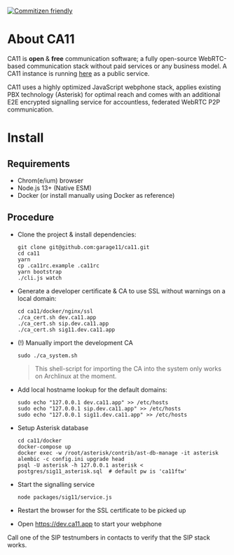 [![Commitizen friendly](https://img.shields.io/badge/commitizen-friendly-brightgreen.svg)](http://commitizen.github.io/cz-cli/)

# About CA11

CA11 is **open** & **free** communication software; a fully open-source WebRTC-based
communication stack without paid services or any business model. A CA11 instance
is running [here](https://ca11.app/) as a public service.

CA11 uses a highly optimized JavaScript webphone stack, applies existing
PBX technology (Asterisk) for optimal reach and comes with an additional
E2E encrypted signalling service for accountless, federated WebRTC P2P
communication.

# Install

## Requirements

* Chrom(e/ium) browser
* Node.js 13+ (Native ESM)
* Docker (or install manually using Docker as reference)

## Procedure

* Clone the project & install dependencies:

      git clone git@github.com:garage11/ca11.git
      cd ca11
      yarn
      cp .ca11rc.example .ca11rc
      yarn bootstrap
      ./cli.js watch

* Generate a developer certificate & CA to use SSL without warnings on a local domain:

      cd ca11/docker/nginx/ssl
      ./ca_cert.sh dev.ca11.app
      ./ca_cert.sh sip.dev.ca11.app
      ./ca_cert.sh sig11.dev.ca11.app

* (!) Manually import the development CA

      sudo ./ca_system.sh

  > This shell-script for importing the CA into the system only works on Archlinux at the moment.

* Add local hostname lookup for the default domains:

      sudo echo "127.0.0.1 dev.ca11.app" >> /etc/hosts
      sudo echo "127.0.0.1 sip.dev.ca11.app" >> /etc/hosts
      sudo echo "127.0.0.1 sig11.dev.ca11.app" >> /etc/hosts

* Setup Asterisk database

      cd ca11/docker
      docker-compose up
      docker exec -w /root/asterisk/contrib/ast-db-manage -it asterisk alembic -c config.ini upgrade head
      psql -U asterisk -h 127.0.0.1 asterisk < postgres/sig11_asterisk.sql  # default pw is 'ca11ftw'

* Start the signalling service

      node packages/sig11/service.js

* Restart the browser for the SSL certificate to be picked up
* Open https://dev.ca11.app to start your webphone

Call one of the SIP testnumbers in contacts to verify that the SIP stack works.
